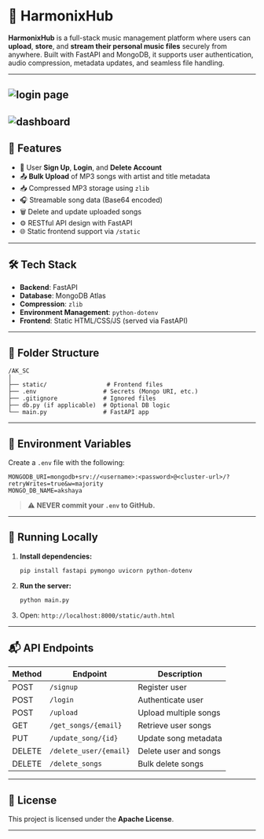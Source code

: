 # 🎵 HarmonixHub

**HarmonixHub** is a full-stack music management platform where users can **upload**, **store**, and **stream their personal music files** securely from anywhere. Built with FastAPI and MongoDB, it supports user authentication, audio compression, metadata updates, and seamless file handling.

---
![login page]("C:/Users/lenovo/OneDrive/Desktop/login.jpg")
---
![dashboard]("C:/Users/lenovo/OneDrive/Desktop/dashboard.jpg")
---

## 🚀 Features

* 🔐 User **Sign Up**, **Login**, and **Delete Account**
* 📤 **Bulk Upload** of MP3 songs with artist and title metadata
* 📥 Compressed MP3 storage using `zlib`
* 🎧 Streamable song data (Base64 encoded)
* 🗑️ Delete and update uploaded songs
* ⚙️ RESTful API design with FastAPI
* 🌐 Static frontend support via `/static`

---

## 🛠️ Tech Stack

* **Backend**: FastAPI
* **Database**: MongoDB Atlas
* **Compression**: `zlib`
* **Environment Management**: `python-dotenv`
* **Frontend**: Static HTML/CSS/JS (served via FastAPI)

---

## 📁 Folder Structure

```
/AK_SC
│
├── static/                 # Frontend files
├── .env                   # Secrets (Mongo URI, etc.)
├── .gitignore             # Ignored files
├── db.py (if applicable)  # Optional DB logic
└── main.py                # FastAPI app
```

---

## 🔧 Environment Variables

Create a `.env` file with the following:

```env
MONGODB_URI=mongodb+srv://<username>:<password>@<cluster-url>/?retryWrites=true&w=majority
MONGO_DB_NAME=akshaya
```

> ⚠️ **NEVER commit your `.env` to GitHub.**

---

## 🚦 Running Locally

1. **Install dependencies:**

   ```bash
   pip install fastapi pymongo uvicorn python-dotenv
   ```

2. **Run the server:**

   ```bash
   python main.py
   ```

3. Open: `http://localhost:8000/static/auth.html`

---

## 📬 API Endpoints

| Method | Endpoint               | Description           |
| ------ | ---------------------- | --------------------- |
| POST   | `/signup`              | Register user         |
| POST   | `/login`               | Authenticate user     |
| POST   | `/upload`              | Upload multiple songs |
| GET    | `/get_songs/{email}`   | Retrieve user songs   |
| PUT    | `/update_song/{id}`    | Update song metadata  |
| DELETE | `/delete_user/{email}` | Delete user and songs |
| DELETE | `/delete_songs`        | Bulk delete songs     |

---

## 📄 License

This project is licensed under the **Apache License**.

---
